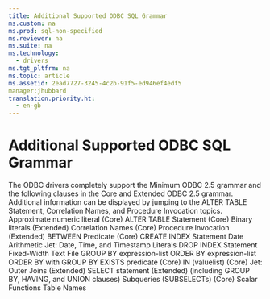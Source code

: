 ```yaml
---
title: Additional Supported ODBC SQL Grammar
ms.custom: na
ms.prod: sql-non-specified
ms.reviewer: na
ms.suite: na
ms.technology: 
  - drivers
ms.tgt_pltfrm: na
ms.topic: article
ms.assetid: 2ead7727-3245-4c2b-91f5-ed946ef4edf5
manager:jhubbard
translation.priority.ht: 
  - en-gb
---
```

# Additional Supported ODBC SQL Grammar
<?xml version="1.0" encoding="utf-8"?>
<developerConceptualDocument xmlns="http://ddue.schemas.microsoft.com/authoring/2003/5" xmlns:xlink="http://www.w3.org/1999/xlink" xmlns:xsi="http://www.w3.org/2001/XMLSchema-instance" xsi:schemaLocation="http://ddue.schemas.microsoft.com/authoring/2003/5 http://dduestorage.blob.core.windows.net/ddueschema/developer.xsd">
  <introduction>
    <para>The ODBC drivers completely support the Minimum ODBC 2.5 grammar and the following clauses in the Core and Extended ODBC 2.5 grammar. Additional information can be displayed by jumping to the <legacyLink xlink:href="9cfa6ea3-7e33-46c7-99fd-3c717fbcc4e6">ALTER TABLE Statement</legacyLink>, <legacyLink xlink:href="76c36c6f-f8e1-4ece-a77b-611dde3bdd8a">Correlation Names</legacyLink>, and <legacyLink xlink:href="b9ff2c3a-2003-4832-adbe-08dd0f5ad948">Procedure Invocation</legacyLink> topics.

</para>
  </introduction>
  <section>
    <content>
      <list class="bullet">
        <listItem>
          <para>Approximate numeric literal (Core)</para>
        </listItem>
        <listItem>
          <para>
            <legacyLink xlink:href="9cfa6ea3-7e33-46c7-99fd-3c717fbcc4e6">ALTER TABLE Statement</legacyLink> (Core)</para>
        </listItem>
        <listItem>
          <para>Binary literals (Extended)</para>
        </listItem>
        <listItem>
          <para>
            <legacyLink xlink:href="76c36c6f-f8e1-4ece-a77b-611dde3bdd8a">Correlation Names</legacyLink> (Core)</para>
        </listItem>
        <listItem>
          <para>
            <legacyLink xlink:href="b9ff2c3a-2003-4832-adbe-08dd0f5ad948">Procedure Invocation</legacyLink> (Extended)</para>
        </listItem>
        <listItem>
          <para>
            <legacyLink xlink:href="0cc7464b-d788-4720-98d8-411e1169185f">BETWEEN Predicate</legacyLink> (Core)</para>
        </listItem>
        <listItem>
          <para>
            <legacyLink xlink:href="69438247-eef3-44c5-bef2-acef4e146f41">CREATE INDEX Statement</legacyLink>
          </para>
        </listItem>
        <listItem>
          <para>
            <legacyLink xlink:href="538b274a-822e-4126-993e-7d9a92c6a7d9">Date Arithmetic</legacyLink>
          </para>
        </listItem>
        <listItem>
          <para>
            <legacyLink xlink:href="37db1ae1-ca4e-4cd8-9b47-7f1a38e7fcad">Jet: Date, Time, and Timestamp Literals</legacyLink>
          </para>
        </listItem>
        <listItem>
          <para>
            <legacyLink xlink:href="cd0ff767-9254-413b-bd1a-bed26c6774f5">DROP INDEX Statement</legacyLink>
          </para>
        </listItem>
        <listItem>
          <para>
            <legacyLink xlink:href="589e3240-a1a9-47ed-a559-abbf6d5ea9a3">Fixed-Width Text File</legacyLink>
          </para>
        </listItem>
        <listItem>
          <para>
            <legacyLink xlink:href="1d203f69-ec46-457f-8d07-b22d282b6bf1">GROUP BY expression-list</legacyLink>
          </para>
        </listItem>
        <listItem>
          <para>
            <legacyLink xlink:href="5ef88186-a99f-4e2c-a3f3-98a42d4f03a5">ORDER BY expression-list</legacyLink>
          </para>
        </listItem>
        <listItem>
          <para>
            <legacyLink xlink:href="eafcc668-9244-4e1e-a857-d9bd2585ed0c">ORDER BY with GROUP BY</legacyLink>
          </para>
        </listItem>
        <listItem>
          <para>EXISTS predicate (Core)</para>
        </listItem>
        <listItem>
          <para>IN (<legacyItalic>valuelist</legacyItalic>) (Core)</para>
        </listItem>
        <listItem>
          <para>
            <legacyLink xlink:href="02e0394e-ddd7-47ae-9180-b4d8a3b648ef">Jet: Outer Joins</legacyLink> (Extended)</para>
        </listItem>
        <listItem>
          <para>SELECT statement (Extended) (including GROUP BY, HAVING, and UNION clauses)</para>
        </listItem>
        <listItem>
          <para>Subqueries (SUBSELECTs) (Core)</para>
        </listItem>
        <listItem>
          <para>
            <legacyLink xlink:href="18e1e0c1-b43f-44d9-b310-7d9e1d499e8b">Scalar Functions</legacyLink>
          </para>
        </listItem>
        <listItem>
          <para>
            <legacyLink xlink:href="f7a5cb0a-3be7-4f46-82f9-64ffdbceaa9b">Table Names</legacyLink>
          </para>
        </listItem>
      </list>
    </content>
  </section>
  <relatedTopics />
</developerConceptualDocument>